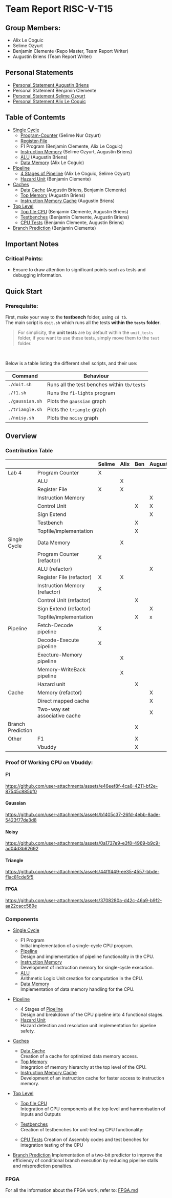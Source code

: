# Team Report RISC-V-T15

## Group Members:
- Alix Le Coguic
- Selime Ozyurt
- Benjamin Clemente (Repo Master, Team Report Writer)
- Augustin Briens (Team Report Writer)

## Personal Statements
- [Personal Statement Augustin Briens](https://github.com/Benji-clm/RISC-V-T15/blob/master/docs/Personal%20Statement%20Augustin%20Briens.md)
- Personal Statement Benjamin Clemente
- [Personal Statement Selime Ozyurt](docs/Personal%20Statement%20Selime%20Ozyurt.md)
- [Personal Statement Alix Le Coguic](https://github.com/Benji-clm/RISC-V-T15/blob/master/docs/Personal%20Statement%20Alix%20Le%20Coguic.md)

## Table of Contemts
- [Single Cycle](#single-cycle)
  - [Program-Counter](docs/Personal%20Statement%20Selime%20Ozyurt.md#program-counter-block) (Selime Nur Ozyurt)
  - [Register-File](docs/Personal%20Statement%20Selime%20Ozyurt.md#register-file)
  - F1 Program (Benjamin Clemente, Alix Le Coguic)
  - [Instruction Memory](#instruction-memory) (Selime Ozyurt, Augustin Briens)
  - [ALU](#alu) (Augustin Briens)
  - [Data Memory](#data-memory) (Alix Le Coguic)   
- [Pipeline](#pipeline)
  - [4 Stages of Pipeline](docs/Personal%20Statement%20Selime%20Ozyurt.md#pipeline) (Alix Le Coguic, Selime Ozyurt)
  - [Hazard Unit](#hazard-unit) (Benjamin Clemente) 
- [Caches](#caches)
  - [Data Cache](#data-cache) (Augustin Briens, Benjamin Clemente)
  - [Top Memory](#top-memory) (Augustin Briens)
  - [Instruction Memory Cache](#i-mem-cache) (Augustin Briens)
- [Top Level](#top-level)
  - [Top file CPU](#top-file) (Benjamin Clemente, Augustin Briens)
  - [Testbenches](#testbenches) (Benjamin Clemente, Augustin Briens)
  - [CPU Tests](#cpu-tests) (Benjamin Clemente, Augustin Briens)
- [Branch Prediction](#branch-prediction) (Benjamin Clemente)


## Important Notes
### Critical Points:
- Ensure to draw attention to significant points such as tests and debugging information.

## Quick Start
### Prerequisite:
First, make your way to the **testbench** folder, using `cd tb`. \
The main script is `doit.sh` which runs all the tests **within the `tests` folder**.

> For simplicity, the **unit tests** are by default within the `unit_tests` folder, if you want to use these tests, simply move them to the `test` folder.

<br>

Below is a table listing the different shell scripts, and their use:

| Command                               | Behaviour                           |
| ------------------------------------- |-------------------------------------- |
| `./doit.sh`                           | Runs all the test benches within `tb/tests`            |
| `./f1.sh`     | Runs the `f1-lights` program|
| `./gaussian.sh`       | Plots the `gaussian` graph    |
| `./triangle.sh`       | Plots the `triangle` graph    |
| `./noisy.sh`       | Plots the `noisy` graph    |
## Overview
### Contribution Table
|              |                               | Selime | Alix | Ben | Augustin |
| ------------ | ----------------------------- | ------------------ | ---------------- | ------------------------ | ---------------- |
| Lab 4        | Program Counter               |            X       |                  |                          |                  |
|              | ALU                           |                    |         X        |                          |                  |
|              | Register File                 |            X       |         X        |                          |                  |
|              | Instruction Memory            |                    |                  |                          |      X           |
|              | Control Unit                  |                    |                  |            X             |      X           |
|              | Sign Extend                   |                    |                  |                          |      X           |
|              | Testbench                     |                    |                  |            X             |                  |
|              | Topfile/implementation        |                    |                  |            X             |                  |
| Single Cycle | Data Memory                   |                    |        X         |                          |                  |
|              | Program Counter (refactor)    |            X       |                  |                          |                  |
|              | ALU (refactor)                |                    |                  |                          |       X          |
|              | Register File (refactor)      |            X       |        X         |                          |                  |
|              | Instruction Memory (refactor) |            X       |                  |                          |                  |
|              | Control Unit (refactor)       |                    |                  |            X             |                  |
|              | Sign Extend (refactor)        |                    |                  |                          |       X          |
|              | Topfile/implementation        |                    |                  |            X             |       x          |
| Pipeline     | Fetch-Decode pipeline         |          X         |                  |                          |                  |
|              | Decode-Execute pipeline       |         X          |                  |                          |                  |
|              | Execture-Memory pipeline      |                    |         X        |                          |                  |
|              | Memory-WriteBack pipeline     |                    |         X        |                          |                  |
|              | Hazard unit                   |                    |                  |            X             |                  |
| Cache        | Memory (refactor)             |                    |                  |                          |        X         |
|              | Direct mapped cache           |                    |                  |                          |        X         |
|              | Two-way set associative cache |                    |                  |                          |        X         |
|Branch Prediction |                            |                    |                  |           X             |                  |
| Other | F1 | | |X| |
|       | Vbuddy | | |X| |



### Proof Of Working CPU on Vbuddy:
#### F1



https://github.com/user-attachments/assets/e46eef8f-4ca8-4211-bf2e-87545c885bf0



#### Gaussian

https://github.com/user-attachments/assets/b1405c37-26fd-4ebb-8ade-5423f77de3d8


#### Noisy



https://github.com/user-attachments/assets/0a1737e9-e3f8-4969-b9c9-ad04d3b62692



#### Triangle



https://github.com/user-attachments/assets/44fff449-ee35-4557-bbde-f1ac81cde5f5



#### FPGA



https://github.com/user-attachments/assets/3708280a-d42c-46a9-b9f2-aa22cacc589e


### Components
- [Single Cycle](#single-cycle)
  - F1 Program  
    Initial implementation of a single-cycle CPU program.
  - [Pipeline](#pipeline)  
    Design and implementation of pipeline functionality in the CPU.
  - [Instruction Memory](#instruction-memory)  
    Development of instruction memory for single-cycle execution.
  - [ALU](#alu)  
    Arithmetic Logic Unit creation for computation in the CPU.
  - [Data Memory](#data-memory)  
    Implementation of data memory handling for the CPU.

- [Pipeline](#pipeline)
  - 4 Stages of [Pipeline](#pipeline)  
    Design and breakdown of the CPU pipeline into 4 functional stages.
  - [Hazard Unit](#hazard-unit)  
    Hazard detection and resolution unit implementation for pipeline safety.

- [Caches](#caches)
  - [Data Cache](#data-cache)  
    Creation of a cache for optimized data memory access.
  - [Top Memory](#top-memory)  
    Integration of memory hierarchy at the top level of the CPU.
  - [Instruction Memory Cache](#i-mem-cache)  
    Development of an instruction cache for faster access to instruction memory.

- [Top Level](#top-level)
  - [Top file CPU](#top-file)  
    Integration of CPU components at the top level and harmonisation of Inputs and Outputs
  - [Testbenches](#testbenches)  
    Creation of testbenches for unit-testing CPU functionality:

  - [CPU Tests](#cpu-tests) 
    Creation of Assembly codes and test benches for integration testing of the CPU

- [Branch Prediction](##branch-prediction)
    Implementation of a two-bit predictor to improve the efficiency of conditional branch execution by reducing pipeline stalls and misprediction penalties.


### FPGA

For all the information about the FPGA work, refer to: [FPGA.md](https://github.com/Benji-clm/RISC-V-T15/blob/master/FPGA/FPGA.md)
